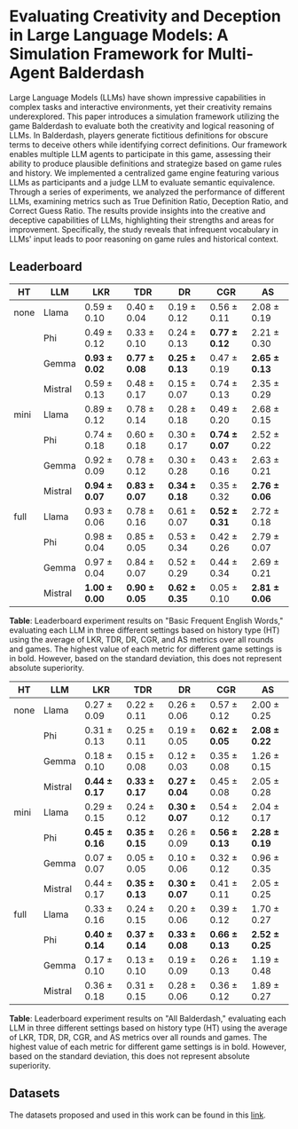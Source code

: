 # Evaluating Creativity and Deception in Large Language Models: A Simulation Framework for Multi-Agent Balderdash  
Large Language Models (LLMs) have shown impressive capabilities in complex tasks and interactive environments, yet their creativity remains underexplored. This paper introduces a simulation framework utilizing the game Balderdash to evaluate both the creativity and logical reasoning of LLMs. In Balderdash, players generate fictitious definitions for obscure terms to deceive others while identifying correct definitions. Our framework enables multiple LLM agents to participate in this game, assessing their ability to produce plausible definitions and strategize based on game rules and history. We implemented a centralized game engine featuring various LLMs as participants and a judge LLM to evaluate semantic equivalence. Through a series of experiments, we analyzed the performance of different LLMs, examining metrics such as True Definition Ratio, Deception Ratio, and Correct Guess Ratio. The results provide insights into the creative and deceptive capabilities of LLMs, highlighting their strengths and areas for improvement. Specifically, the study reveals that infrequent vocabulary in LLMs' input leads to poor reasoning on game rules and historical context.

## Leaderboard 
| **HT** | **LLM**   | **LKR**          | **TDR**          | **DR**           | **CGR**          | **AS**           |
|--------|-----------|------------------|------------------|------------------|------------------|------------------|
| none       | Llama     | 0.59 ± 0.10      | 0.40 ± 0.04      | 0.19 ± 0.12      | 0.56 ± 0.11      | 2.08 ± 0.19      |
|    | Phi       | 0.49 ± 0.12      | 0.33 ± 0.10      | 0.24 ± 0.13      | **0.77 ± 0.12**  | 2.21 ± 0.30      |
|        | Gemma     | **0.93 ± 0.02**  | **0.77 ± 0.08**  | **0.25 ± 0.13**  | 0.47 ± 0.19      | **2.65 ± 0.13**  |
|        | Mistral   | 0.59 ± 0.13      | 0.48 ± 0.17      | 0.15 ± 0.07      | 0.74 ± 0.13      | 2.35 ± 0.29      |
| mini       | Llama     | 0.89 ± 0.12      | 0.78 ± 0.14      | 0.28 ± 0.18      | 0.49 ± 0.20      | 2.68 ± 0.15      |
|    | Phi       | 0.74 ± 0.18      | 0.60 ± 0.18      | 0.30 ± 0.17      | **0.74 ± 0.07**  | 2.52 ± 0.22      |
|        | Gemma     | 0.92 ± 0.09      | 0.78 ± 0.12      | 0.30 ± 0.28      | 0.43 ± 0.16      | 2.63 ± 0.21      |
|        | Mistral   | **0.94 ± 0.07**  | **0.83 ± 0.07**  | **0.34 ± 0.18**  | 0.35 ± 0.32      | **2.76 ± 0.06**  |
| full       | Llama     | 0.93 ± 0.06      | 0.78 ± 0.16      | 0.61 ± 0.07      | **0.52 ± 0.31**  | 2.72 ± 0.18      |
|    | Phi       | 0.98 ± 0.04      | 0.85 ± 0.05      | 0.53 ± 0.34      | 0.42 ± 0.26      | 2.79 ± 0.07      |
|        | Gemma     | 0.97 ± 0.04      | 0.84 ± 0.07      | 0.52 ± 0.29      | 0.44 ± 0.34      | 2.69 ± 0.21      |
|        | Mistral   | **1.00 ± 0.00**  | **0.90 ± 0.05**  | **0.62 ± 0.35**  | 0.05 ± 0.10      | **2.81 ± 0.06**  |

**Table**: Leaderboard experiment results on "Basic Frequent English Words," evaluating each LLM in three different settings based on history type (HT) using the average of LKR, TDR, DR, CGR, and AS metrics over all rounds and games. The highest value of each metric for different game settings is in bold. However, based on the standard deviation, this does not represent absolute superiority.

| **HT**  | **LLM**   | **LKR**          | **TDR**          | **DR**           | **CGR**          | **AS**           |
|---------|-----------|------------------|------------------|------------------|------------------|------------------|
| none        | Llama     | 0.27 ± 0.09      | 0.22 ± 0.11      | 0.26 ± 0.06      | 0.57 ± 0.12      | 2.00 ± 0.25      |
|     | Phi       | 0.31 ± 0.13      | 0.25 ± 0.11      | 0.19 ± 0.05      | **0.62 ± 0.05**  | **2.08 ± 0.22**  |
|         | Gemma     | 0.18 ± 0.10      | 0.15 ± 0.08      | 0.12 ± 0.03      | 0.35 ± 0.08      | 1.26 ± 0.15      |
|         | Mistral   | **0.44 ± 0.17**  | **0.33 ± 0.17**  | **0.27 ± 0.04**  | 0.45 ± 0.08      | 2.05 ± 0.28      |
| mini        | Llama     | 0.29 ± 0.15      | 0.24 ± 0.12      | **0.30 ± 0.07**  | 0.54 ± 0.12      | 2.04 ± 0.17      |
|     | Phi       | **0.45 ± 0.16**  | **0.35 ± 0.15**  | 0.26 ± 0.09      | **0.56 ± 0.13**  | **2.28 ± 0.19**  |
|         | Gemma     | 0.07 ± 0.07      | 0.05 ± 0.05      | 0.10 ± 0.06      | 0.32 ± 0.12      | 0.96 ± 0.35      |
|         | Mistral   | 0.44 ± 0.17      | **0.35 ± 0.13**  | **0.30 ± 0.07**  | 0.41 ± 0.11      | 2.05 ± 0.25      |
| full        | Llama     | 0.33 ± 0.16      | 0.24 ± 0.15      | 0.20 ± 0.06      | 0.39 ± 0.12      | 1.70 ± 0.27      |
|     | Phi       | **0.40 ± 0.14**  | **0.37 ± 0.14**  | **0.33 ± 0.08**  | **0.66 ± 0.13**  | **2.52 ± 0.25**  |
|         | Gemma     | 0.17 ± 0.10      | 0.13 ± 0.10      | 0.19 ± 0.09      | 0.26 ± 0.13      | 1.19 ± 0.48      |
|         | Mistral   | 0.36 ± 0.18      | 0.31 ± 0.15      | 0.28 ± 0.06      | 0.36 ± 0.12      | 1.89 ± 0.27      |

**Table**: Leaderboard experiment results on "All Balderdash," evaluating each LLM in three different settings based on history type (HT) using the average of LKR, TDR, DR, CGR, and AS metrics over all rounds and games. The highest value of each metric for different game settings is in bold. However, based on the standard deviation, this does not represent absolute superiority.


## Datasets
The datasets proposed and used in this work can be found in this [link](https://drive.google.com/drive/folders/18PBf4619-d532kj1I-GscntPLQNLFrb6?usp=sharing).
